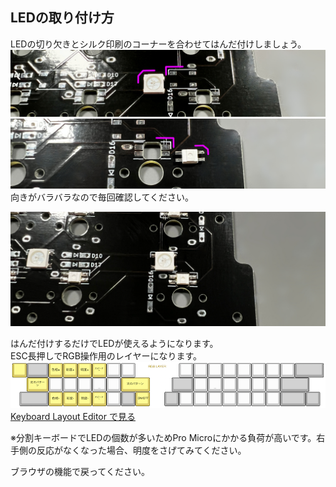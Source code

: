 ## LEDの取り付け方

LEDの切り欠きとシルク印刷のコーナーを合わせてはんだ付けしましょう。  
![](img/IMG_3659.jpg)  
![](img/IMG_3660.jpg)  
向きがバラバラなので毎回確認してください。

![](img/IMG_3662.jpg)  

はんだ付けするだけでLEDが使えるようになります。  
ESC長押しでRGB操作用のレイヤーになります。  
![](img/layoutrgb.png)  
[Keyboard Layout Editor で見る](http://www.keyboard-layout-editor.com/#/gists/a78d9342dd93a60fed1b255a5a018bf9)  

※分割キーボードでLEDの個数が多いためPro Microにかかる負荷が高いです。右手側の反応がなくなった場合、明度をさげてみてください。

ブラウザの機能で戻ってください。
